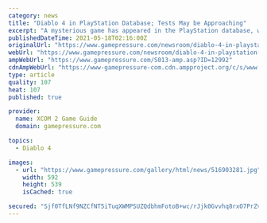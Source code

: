 ```yaml
---
category: news
title: "Diablo 4 in PlayStation Database; Tests May be Approaching"
excerpt: "A mysterious game has appeared in the PlayStation database, which is most likely an early version of Diablo 4. It looks like the developers from Blizzard Entertainment will be testing their game on ..."
publishedDateTime: 2021-05-18T02:16:00Z
originalUrl: "https://www.gamepressure.com/newsroom/diablo-4-in-playstation-database-tests-may-be-approaching/z832c0"
webUrl: "https://www.gamepressure.com/newsroom/diablo-4-in-playstation-database-tests-may-be-approaching/z832c0"
ampWebUrl: "https://www.gamepressure.com/S013-amp.asp?ID=12992"
cdnAmpWebUrl: "https://www-gamepressure-com.cdn.ampproject.org/c/s/www.gamepressure.com/S013-amp.asp?ID=12992"
type: article
quality: 107
heat: 107
published: true

provider:
  name: XCOM 2 Game Guide
  domain: gamepressure.com

topics:
  - Diablo 4

images:
  - url: "https://www.gamepressure.com/gallery/html/news/516903281.jpg"
    width: 592
    height: 539
    isCached: true

secured: "Sjf0TfLNf9NZCfNT5iTuqXWMPSUZQdbhmFotoB+wc/rJjk0Gvvhq8rxO7PrZvOE8zHscUNh5l/9AItn+y1/Xy7t9gbP8mo76O7hUedJM21UpDvxOwFyC0so734MdjZPJLM6ij3/i/w+qjnLVA/KIaDPFDRVIDB2N6PgfqB3gVKO5oCX0WJ4Q2Z60towjijDvGrxRDlpgnk6MS93olkGuYwJ9YlEpwrQ7+EAcWSig6udaoAqmZa2g13MjyqrL0A09ewtMC3ZjUSbg0bMsMpYZn0vYkIZHSThzdkez2PWeUoyxpNPLo8/sBaGyu1Kh7bPYzdq250HPmgmOgWETiVxeCz/jchcO6XOYQLDVtT7mPII=;P0YqbZVuujM6JLvsshErgQ=="
---
```


